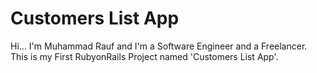# Customers List App
Hi...
I'm Muhammad Rauf and I'm a Software Engineer and a Freelancer.
This is my First RubyonRails Project named 'Customers List App'.